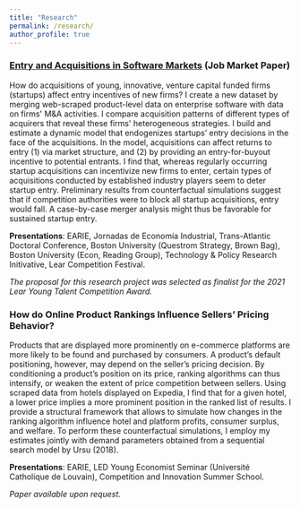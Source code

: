 ```yaml
---
title: "Research"
permalink: /research/
author_profile: true
---
```



### [Entry and Acquisitions in Software Markets](https://luiseeisfeld.github.io/assets/docs/JMP_Eisfeld_TSE.pdf) (Job Market Paper)

How do acquisitions of young, innovative, venture capital funded firms (startups) affect entry incentives of new firms? I create a new dataset by merging web-scraped product-level data on enterprise software with data on firms' M\&A activities. I compare acquisition patterns of different types of acquirers that reveal these firms' heterogeneous strategies. I build and estimate a dynamic model that endogenizes startups’ entry decisions in the face of the acquisitions. In the model, acquisitions can affect returns to entry (1) via market structure, and (2) by providing an entry-for-buyout incentive to potential entrants. I find that, whereas regularly occurring startup acquisitions can incentivize new firms to enter, certain types of acquisitions conducted by established industry players seem to deter startup entry. Preliminary results from counterfactual simulations suggest that if competition authorities were to block all startup acquisitions, entry would fall. A case-by-case merger analysis might thus be favorable for sustained startup entry.
 
**Presentations**: EARIE, Jornadas de Economía Industrial, Trans-Atlantic Doctoral Conference, Boston University (Questrom Strategy, Brown Bag), Boston University (Econ, Reading Group), Technology & Policy Research Initivative, Lear Competition Festival.

_The proposal for this research project was selected as finalist for the 2021 Lear Young Talent Competition Award._

### How do Online Product Rankings Influence Sellers’ Pricing Behavior?

Products that are displayed more prominently on e-commerce platforms are more likely to be found and purchased by consumers. A product’s default positioning, however, may depend on the seller’s pricing decision. By conditioning a product’s position on its price, ranking algorithms can thus intensify, or weaken the extent of price competition between sellers. Using scraped data from hotels displayed on Expedia, I find that for a given hotel, a lower price implies a more prominent position in the ranked list of results. I provide a structural framework that allows to simulate how changes in the ranking algorithm influence hotel and platform profits, consumer surplus, and welfare. To perform these counterfactual simulations, I employ my estimates jointly with demand parameters obtained from a sequential search model by Ursu (2018). 

**Presentations**: EARIE, LED Young Economist Seminar (Université Catholique de Louvain), Competition and Innovation Summer School.

_Paper available upon request._



